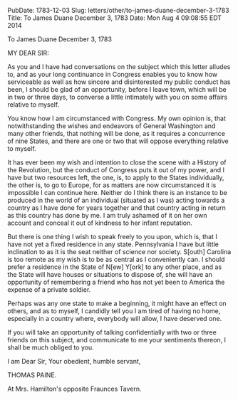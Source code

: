 PubDate: 1783-12-03
Slug: letters/other/to-james-duane-december-3-1783
Title: To James Duane  December 3, 1783
Date: Mon Aug  4 09:08:55 EDT 2014

   To James Duane  December 3, 1783

   MY DEAR SIR:

   As you and I have had conversations on the subject which this letter
   alludes to, and as your long continuance in Congress enables you to know
   how serviceable as well as how sincere and disinterested my public conduct
   has been, I should be glad of an opportunity, before I leave town, which
   will be in two or three days, to converse a little intimately with you on
   some affairs relative to myself.

   You know how I am circumstanced with Congress. My own opinion is, that
   notwithstanding the wishes and endeavors of General Washington and many
   other friends, that nothing will be done, as it requires a concurrence of
   nine States, and there are one or two that will oppose everything relative
   to myself.

   It has ever been my wish and intention to close the scene with a History
   of the Revolution, but the conduct of Congress puts it out of my power,
   and I have but two resources left, the one, is, to apply to the States
   individually, the other is, to go to Europe, for as matters are now
   circumstanced it is impossible I can continue here. Neither do I think
   there is an instance to be produced in the world of an individual
   (situated as I was) acting towards a country as I have done for years
   together and that country acting in return as this country has done by me.
   I am truly ashamed of it on her own account and conceal it out of kindness
   to her infant reputation.

   But there is one thing I wish to speak freely to you upon, which is, that
   I have not yet a fixed residence in any state. Pennsylvania I have but
   little inclination to as it is the seat neither of science nor society.
   S[outh] Carolina is too remote as my wish is to be as central as I
   conveniently can. I should prefer a residence in the State of N[ew] Y[ork]
   to any other place, and as the State will have houses or situations to
   dispose of, she will have an opportunity of remembering a friend who has
   not yet been to America the expense of a private soldier.

   Perhaps was any one state to make a beginning, it might have an effect on
   others, and as to myself, I candidly tell you I am tired of having no
   home, especially in a country where, everybody will allow, I have deserved
   one.

   If you will take an opportunity of talking confidentially with two or
   three friends on this subject, and communicate to me your sentiments
   thereon, I shall be much obliged to you.

   I am Dear Sir, Your obedient, humble servant,

   THOMAS PAINE.

   At Mrs. Hamilton's opposite Fraunces Tavern.

    
